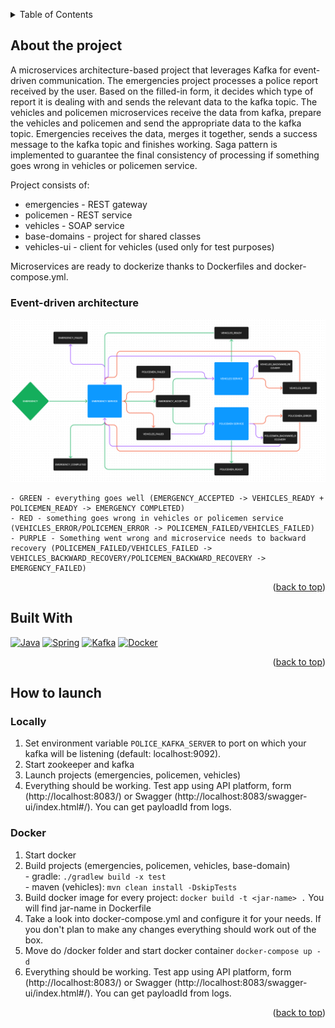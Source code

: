 
<a name="readme-top"></a>

<!-- TABLE OF CONTENTS -->
<details>
  <summary>Table of Contents</summary>
  <ol>
    <li>
      <a href="#about-the-project">About The Project</a>
    </li>
    <li>
        <a href="#built-with">Built With</a>
    </li>
    <li>
        <a href="#how-to-launch">How to launch?</a>
    </li>
    <li>
        <a href="#detailed-description">Detailed description</a>
    </li>
  </ol>
</details>

<!-- ABOUT THE PROJECT -->
## About the project
A microservices architecture-based project that leverages Kafka for event-driven communication. The emergencies project processes a police report received by the user. Based on the filled-in form, it decides which type of report it is dealing with and sends the relevant data to the kafka topic. The vehicles and policemen microservices receive the data from kafka, prepare the vehicles and policemen and send the appropriate data to the kafka topic. Emergencies receives the data, merges it together, sends a success message to the kafka topic and finishes working. Saga pattern is implemented to guarantee the final consistency of processing if something goes wrong in vehicles or policemen service. <br>

Project consists of:
<ul>
    <li> emergencies - REST gateway </li>
    <li> policemen - REST service </li>
    <li> vehicles - SOAP service </li>
    <li> base-domains - project for shared classes </li>
    <li> vehicles-ui - client for vehicles (used only for test purposes) </li>
</ul>

Microservices are ready to dockerize thanks to Dockerfiles and docker-compose.yml. 

### Event-driven architecture
![Architecture](/images/events-diagram.PNG)
```
- GREEN - everything goes well (EMERGENCY_ACCEPTED -> VEHICLES_READY + POLICEMEN_READY -> EMERGENCY COMPLETED)
- RED - something goes wrong in vehicles or policemen service (VEHICLES_ERROR/POLICEMEN_ERROR -> POLICEMEN_FAILED/VEHICLES_FAILED)
- PURPLE - Something went wrong and microservice needs to backward recovery (POLICEMEN_FAILED/VEHICLES_FAILED -> VEHICLES_BACKWARD_RECOVERY/POLICEMEN_BACKWARD_RECOVERY -> EMERGENCY_FAILED)
```
<p align="right">(<a href="#readme-top">back to top</a>)</p>

## Built With
[![Java][Java]][Java-url]
[![Spring][Spring]][Spring-url]
[![Kafka][Kafka]][Kafka-url]
[![Docker][Docker]][Docker-url]

<p align="right">(<a href="#readme-top">back to top</a>)</p>

<!-- How to launch -->
## How to launch
### Locally
  1. Set environment variable `POLICE_KAFKA_SERVER` to port on which your kafka will be listening (default: localhost:9092).
  2. Start zookeeper and kafka
  3. Launch projects (emergencies, policemen, vehicles) 
  4. Everything should be working. Test app using API platform, form (http://localhost:8083/) or Swagger (http://localhost:8083/swagger-ui/index.html#/). You can get payloadId from logs.

### Docker
  1. Start docker
  2. Build projects (emergencies, policemen, vehicles, base-domain) <br>
    - gradle: `./gradlew build -x test` <br>
    - maven (vehicles): `mvn clean install -DskipTests` <br> 
  3. Build docker image for every project: `docker build -t <jar-name> .` You will find jar-name in Dockerfile
  4. Take a look into docker-compose.yml and configure it for your needs. If you don't plan to make any changes everything should work out of the box.
  5. Move do /docker folder and start docker container `docker-compose up -d`
  6. Everything should be working. Test app using API platform, form (http://localhost:8083/) or Swagger (http://localhost:8083/swagger-ui/index.html#/). You can get payloadId from logs.


<p align="right">(<a href="#readme-top">back to top</a>)</p>

<!-- MARKDOWN LINKS & IMAGES -->

<!-- https://www.markdownguide.org/basic-syntax/#reference-style-links -->
[Java]:https://img.shields.io/badge/Java-ED8B00?style=for-the-badge&logo=openjdk&logoColor=white
[Java-url]: https://docs.oracle.com/en/java/
[Kafka]:https://img.shields.io/badge/Apache%20Kafka-000?style=for-the-badge&logo=apachekafka
[Kafka-url]: https://kafka.apache.org/intro
[Spring]:https://img.shields.io/badge/Spring%20Boot-6DB33F?style=for-the-badge&logo=Spring&logoColor=white
[Spring-url]: https://spring.io/projects/spring-boot
[Docker]:https://img.shields.io/badge/Docker-0db7ed?style=for-the-badge&logo=Docker&logoColor=white
[Docker-url]: https://docs.docker.com/
